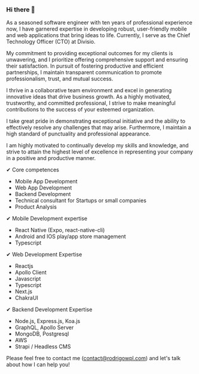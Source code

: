 ### Hi there 👋

As a seasoned software engineer with ten years of professional experience now, I have garnered expertise in developing robust, user-friendly mobile and web applications that bring ideas to life. Currently, I serve as the Chief Technology Officer (CTO) at Divisio.

My commitment to providing exceptional outcomes for my clients is unwavering, and I prioritize offering comprehensive support and ensuring their satisfaction. In pursuit of fostering productive and efficient partnerships, I maintain transparent communication to promote professionalism, trust, and mutual success.

I thrive in a collaborative team environment and excel in generating innovative ideas that drive business growth. As a highly motivated, trustworthy, and committed professional, I strive to make meaningful contributions to the success of your esteemed organization.

I take great pride in demonstrating exceptional initiative and the ability to effectively resolve any challenges that may arise. Furthermore, I maintain a high standard of punctuality and professional appearance.

I am highly motivated to continually develop my skills and knowledge, and strive to attain the highest level of excellence in representing your company in a positive and productive manner.

✔︎ Core competences
- Mobile App Development
- Web App Development
- Backend Development
- Technical consultant for Startups or small companies
- Product Analysis

✔︎ Mobile Development expertise
- React Native (Expo, react-native-cli)
- Android and IOS play/app store management
- Typescript

✔︎ Web Development Expertise
- Reactjs
- Apollo Client
- Javascript
- Typescript
- Next.js
- ChakraUI

✔︎ Backend Development Expertise
- Node.js, Express.js, Koa.js
- GraphQL, Apollo Server
- MongoDB, Postgresql
- AWS
- Strapi / Headless CMS

Please feel free to contact me (contact@rodrigowpl.com) and let's talk about how I can help you!
